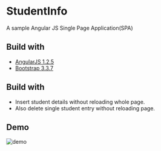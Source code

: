 # StudentInfo
A sample Angular JS Single Page Application(SPA)

## Build with
- [AngularJS 1.2.5](https://angular.io/)
- [Bootstrap 3.3.7](http://getbootstrap.com/)

## Build with
- Insert student details without reloading whole page.
- Also delete single student entry without reloading page.

## Demo
![demo](http://i.imgur.com/5KLPIT9.gif)
